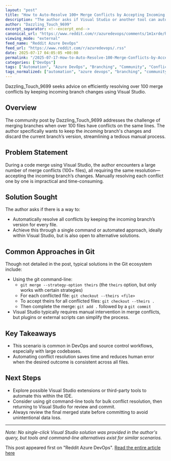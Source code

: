 ```yaml
---
layout: "post"
title: "How to Auto-Resolve 100+ Merge Conflicts by Accepting Incoming Version for All Files?"
description: "The author asks if Visual Studio or another tool can auto-resolve over 100 merge conflicts by automatically keeping all changes from the incoming branch, seeking a faster alternative to manual resolution."
author: "Dazzling_Touch_9699"
excerpt_separator: <!--excerpt_end-->
canonical_url: "https://www.reddit.com/r/azuredevops/comments/1m1xrde/how_to_autoresolve_100_merge_conflicts_by/"
viewing_mode: "external"
feed_name: "Reddit Azure DevOps"
feed_url: "https://www.reddit.com/r/azuredevops/.rss"
date: 2025-07-17 04:05:05 +00:00
permalink: "/2025-07-17-How-to-Auto-Resolve-100-Merge-Conflicts-by-Accepting-Incoming-Version-for-All-Files.html"
categories: ["DevOps"]
tags: ["Automation", "Azure DevOps", "Branching", "Community", "Conflict Resolution", "DevOps", "Git", "Incoming Changes", "Merge Conflicts", "Source Control", "Version Control", "Visual Studio"]
tags_normalized: ["automation", "azure devops", "branching", "community", "conflict resolution", "devops", "git", "incoming changes", "merge conflicts", "source control", "version control", "visual studio"]
---
```


Dazzling_Touch_9699 seeks advice on efficiently resolving over 100 merge conflicts by keeping incoming branch changes using Visual Studio.<!--excerpt_end-->

## Overview

The community post by Dazzling_Touch_9699 addresses the challenge of merging branches when over 100 files have conflicts on the same lines. The author specifically wants to keep the *incoming* branch's changes and discard the current branch’s version, streamlining a tedious manual process.

## Problem Statement

During a code merge using Visual Studio, the author encounters a large number of merge conflicts (100+ files), all requiring the same resolution—accepting the incoming branch’s changes. Manually resolving each conflict one by one is impractical and time-consuming.

## Solution Sought

The author asks if there is a way to:

- Automatically resolve all conflicts by keeping the incoming branch’s version for every file.
- Achieve this through a single command or automated approach, ideally within Visual Studio, but is also open to alternative solutions.

## Common Approaches in Git

Though not detailed in the post, typical solutions in the Git ecosystem include:

- Using the git command-line:
  - `git merge --strategy-option theirs` (the `theirs` option, but only works with certain strategies)
  - For each conflicted file: `git checkout --theirs <file>`
  - To accept theirs for all conflicted files: `git checkout --theirs .`
  - Then complete the merge: `git add .` followed by a `git commit`
- Visual Studio typically requires manual intervention in merge conflicts, but plugins or external scripts can simplify the process.

## Key Takeaways

- This scenario is common in DevOps and source control workflows, especially with large codebases.
- Automating conflict resolution saves time and reduces human error when the desired outcome is consistent across all files.

## Next Steps

- Explore possible Visual Studio extensions or third-party tools to automate this within the IDE.
- Consider using git command-line tools for bulk conflict resolution, then returning to Visual Studio for review and commit.
- Always review the final merged state before committing to avoid unintentional data loss.

---
*Note: No single-click Visual Studio solution was provided in the author's query, but tools and command-line alternatives exist for similar scenarios.*

This post appeared first on "Reddit Azure DevOps". [Read the entire article here](https://www.reddit.com/r/azuredevops/comments/1m1xrde/how_to_autoresolve_100_merge_conflicts_by/)
